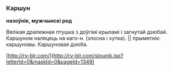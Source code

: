 ### Каршун
**назоўнік, мужчынскі род**

Вялікая драпежная птушка з доўгімі крыламі і загнутай дзюбай. Каршуном наляцець на каго-н. (злосна і хутка). || прыметнік: каршуновы. Каршуновая дзюба.

<a rel="author">[http://rv-blr.com/](http://rv-blr.com/slounik.jsp?letterId=0&maskId=0&pageId=1349)</a>
